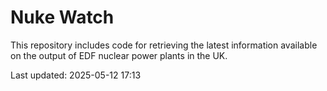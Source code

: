 # Nuke Watch

This repository includes code for retrieving the latest information available on the output of EDF nuclear power plants in the UK.

Last updated: 2025-05-12 17:13